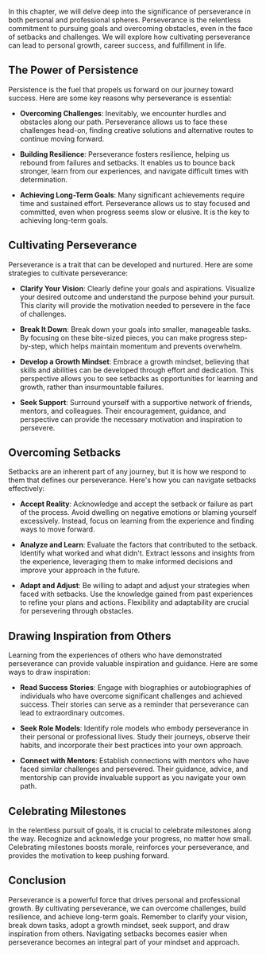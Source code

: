 
In this chapter, we will delve deep into the significance of perseverance in both personal and professional spheres. Perseverance is the relentless commitment to pursuing goals and overcoming obstacles, even in the face of setbacks and challenges. We will explore how cultivating perseverance can lead to personal growth, career success, and fulfillment in life.

The Power of Persistence
------------------------

Persistence is the fuel that propels us forward on our journey toward success. Here are some key reasons why perseverance is essential:

* **Overcoming Challenges**: Inevitably, we encounter hurdles and obstacles along our path. Perseverance allows us to face these challenges head-on, finding creative solutions and alternative routes to continue moving forward.

* **Building Resilience**: Perseverance fosters resilience, helping us rebound from failures and setbacks. It enables us to bounce back stronger, learn from our experiences, and navigate difficult times with determination.

* **Achieving Long-Term Goals**: Many significant achievements require time and sustained effort. Perseverance allows us to stay focused and committed, even when progress seems slow or elusive. It is the key to achieving long-term goals.

Cultivating Perseverance
------------------------

Perseverance is a trait that can be developed and nurtured. Here are some strategies to cultivate perseverance:

* **Clarify Your Vision**: Clearly define your goals and aspirations. Visualize your desired outcome and understand the purpose behind your pursuit. This clarity will provide the motivation needed to persevere in the face of challenges.

* **Break It Down**: Break down your goals into smaller, manageable tasks. By focusing on these bite-sized pieces, you can make progress step-by-step, which helps maintain momentum and prevents overwhelm.

* **Develop a Growth Mindset**: Embrace a growth mindset, believing that skills and abilities can be developed through effort and dedication. This perspective allows you to see setbacks as opportunities for learning and growth, rather than insurmountable failures.

* **Seek Support**: Surround yourself with a supportive network of friends, mentors, and colleagues. Their encouragement, guidance, and perspective can provide the necessary motivation and inspiration to persevere.

Overcoming Setbacks
-------------------

Setbacks are an inherent part of any journey, but it is how we respond to them that defines our perseverance. Here's how you can navigate setbacks effectively:

* **Accept Reality**: Acknowledge and accept the setback or failure as part of the process. Avoid dwelling on negative emotions or blaming yourself excessively. Instead, focus on learning from the experience and finding ways to move forward.

* **Analyze and Learn**: Evaluate the factors that contributed to the setback. Identify what worked and what didn't. Extract lessons and insights from the experience, leveraging them to make informed decisions and improve your approach in the future.

* **Adapt and Adjust**: Be willing to adapt and adjust your strategies when faced with setbacks. Use the knowledge gained from past experiences to refine your plans and actions. Flexibility and adaptability are crucial for persevering through obstacles.

Drawing Inspiration from Others
-------------------------------

Learning from the experiences of others who have demonstrated perseverance can provide valuable inspiration and guidance. Here are some ways to draw inspiration:

* **Read Success Stories**: Engage with biographies or autobiographies of individuals who have overcome significant challenges and achieved success. Their stories can serve as a reminder that perseverance can lead to extraordinary outcomes.

* **Seek Role Models**: Identify role models who embody perseverance in their personal or professional lives. Study their journeys, observe their habits, and incorporate their best practices into your own approach.

* **Connect with Mentors**: Establish connections with mentors who have faced similar challenges and persevered. Their guidance, advice, and mentorship can provide invaluable support as you navigate your own path.

Celebrating Milestones
----------------------

In the relentless pursuit of goals, it is crucial to celebrate milestones along the way. Recognize and acknowledge your progress, no matter how small. Celebrating milestones boosts morale, reinforces your perseverance, and provides the motivation to keep pushing forward.

Conclusion
----------

Perseverance is a powerful force that drives personal and professional growth. By cultivating perseverance, we can overcome challenges, build resilience, and achieve long-term goals. Remember to clarify your vision, break down tasks, adopt a growth mindset, seek support, and draw inspiration from others. Navigating setbacks becomes easier when perseverance becomes an integral part of your mindset and approach.
